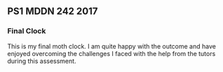 ## PS1 MDDN 242 2017

### Final Clock

This is my final moth clock. I am quite happy with the outcome and have enjoyed overcoming the challenges I faced with the help from the tutors during this assessment.

